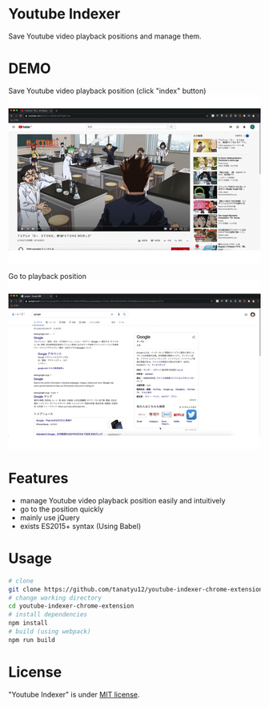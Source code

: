 # Youtube Indexer
Save Youtube video playback positions and manage them.

# DEMO
Save Youtube video playback position
(click "index" button)
![save-playback-position](https://github.com/tanatyu12/youtube-indexer-chrome-extension/blob/images/images/youtube-indexer1.gif?raw=true)

Go to playback position
![go-to-playback-position](https://github.com/tanatyu12/youtube-indexer-chrome-extension/blob/images/images/youtube-indexer2.gif?raw=true)

# Features
- manage Youtube video playback position easily and intuitively
- go to the position quickly
- mainly use jQuery
- exists ES2015+ syntax (Using Babel)

# Usage
```bash
# clone
git clone https://github.com/tanatyu12/youtube-indexer-chrome-extension.git
# change working directory
cd youtube-indexer-chrome-extension
# install dependencies
npm install
# build (using webpack)
npm run build
```

# License
"Youtube Indexer" is under [MIT license](https://en.wikipedia.org/wiki/MIT_License).